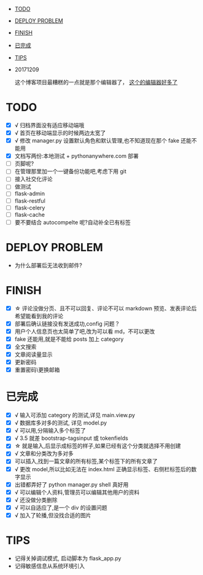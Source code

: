- [TODO](#todo)
- [DEPLOY PROBLEM](#deploy-problem)
- [FINISH](#finish)
- [已完成](#已完成)
- [TIPS](#tips)

- 20171209

  这个博客项目最糟糕的一点就是那个编辑器了，
  [这个的编辑器好多了](https://github.com/flyhigher139/OctBlog)

# TODO

- [x] √ 归档界面没有适应移动端哦
- [x] √ 首页在移动端显示的时候两边太宽了
- [x] √ 修改 manager.py 设置默认角色和默认管理,也不知道现在那个 fake 还能不能用
- [x] 文档写两份:本地测试 + pythonanywhere.com 部署
- [ ] 页脚呢?
- [ ] 在管理那里加一个一键备份功能吧,考虑下用 git
- [ ] 接入社交化评论
- [ ] 做测试
- [ ] flask-admin
- [ ] flask-restful
- [ ] flask-celery
- [ ] flask-cache
- [ ] 要不要结合 autocompelte 呢?自动补全已有标签

# DEPLOY PROBLEM

- 为什么部署后无法收到邮件?

# FINISH

- [x] ☆ 评论没做分页、且不可以回复、评论不可以 markdown 预览、发表评论后希望能看到我的评论
- [x] 部署后确认链接没有发送成功,config 问题？
- [x] 用户个人信息页也太简单了吧,改为可以看 md，不可以更改
- [x] fake 还能用,就是不能给 posts 加上 category
- [x] 全文搜索
- [x] 文章阅读量显示
- [x] 更新密码
- [x] 重置密码\更换邮箱

# 已完成

- [x] √ 输入可添加 category 的测试,详见 main.view.py
- [x] √ 数据库多对多的测试, 详见 model.py
- [x] √ 可以用,分隔输入多个标签了
- [x] √ 3.5 就差 bootstrap-tagsinput 或 tokenfields
- [x] ☆ 就是输入,后显示成标签的样子,如果已经有这个分类就选择不用创建
- [x] √ 文章和分类改为多对多
- [x] 可以插入,找到一篇文章的所有标签,某个标签下的所有文章了
- [x] √ 更改 model,所以比如无法在 index.html 正确显示标签、右侧栏标签后的数字显示
- [x] 出错都弄好了 python manager.py shell 真好用
- [x] √ 可以编辑个人资料,管理员可以编辑其他用户的资料
- [x] √ 还没做分类删除
- [x] √ 可以自适应了,是一个 div 的设置问题
- [x] √ 加入了轮播,但没找合适的图片

# TIPS

- 记得关掉调试模式, 启动脚本为 flask_app.py
- 记得敏感信息从系统环境引入
